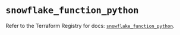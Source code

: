 # `snowflake_function_python`

Refer to the Terraform Registry for docs: [`snowflake_function_python`](https://registry.terraform.io/providers/snowflake-labs/snowflake/1.0.1/docs/resources/function_python).
